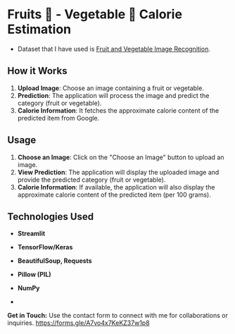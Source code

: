 # Fruits 🍉 - Vegetable 🥕 Calorie Estimation

- Dataset that I have used is [Fruit and Vegetable Image Recognition](https://www.kaggle.com/kritikseth/fruit-and-vegetable-image-recognition).

## How it Works
1. **Upload Image**: Choose an image containing a fruit or vegetable.
2. **Prediction**: The application will process the image and predict the category (fruit or vegetable).
3. **Calorie Information**: It fetches the approximate calorie content of the predicted item from Google.

## Usage
1. **Choose an Image**: Click on the "Choose an Image" button to upload an image.
2. **View Prediction**: The application will display the uploaded image and provide the predicted category (fruit or vegetable).
3. **Calorie Information**: If available, the application will also display the approximate calorie content of the predicted item (per 100 grams).

## Technologies Used
- **Streamlit**
- **TensorFlow/Keras**
- **BeautifulSoup, Requests**
- **Pillow (PIL)**
- **NumPy**

- 
**Get in Touch:** Use the contact form to connect with me for collaborations or inquiries.
https://forms.gle/A7vo4x7KeKZ37w1p8
